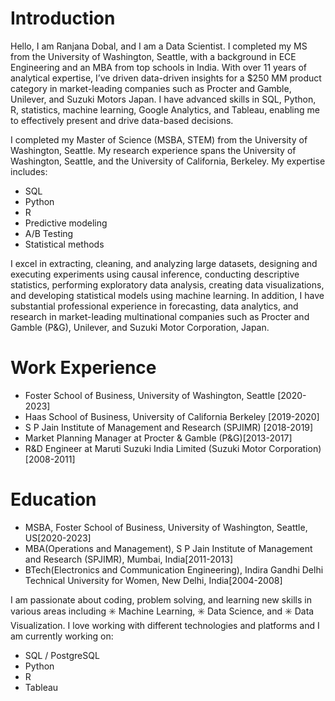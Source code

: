# Introduction

Hello, I am Ranjana Dobal, and I am a Data Scientist. I completed my MS from the University of Washington, Seattle, with a background in ECE Engineering and an MBA from top schools in India. With over 11 years of analytical expertise, I’ve driven data-driven insights for a $250 MM product category in market-leading companies such as Procter and Gamble, Unilever, and Suzuki Motors Japan. I have advanced skills in SQL, Python, R, statistics, machine learning, Google Analytics, and Tableau, enabling me to effectively present and drive data-based decisions.

I completed my Master of Science (MSBA, STEM) from the University of Washington, Seattle. My research experience spans the University of Washington, Seattle, and the University of California, Berkeley.
My expertise includes: 
* SQL
* Python
* R
* Predictive modeling 
* A/B Testing
* Statistical methods
  
I excel in extracting, cleaning, and analyzing large datasets, designing and executing experiments using causal inference, conducting descriptive statistics, performing exploratory data analysis, creating data visualizations, and developing statistical models using machine learning.
In addition, I have substantial professional experience in forecasting, data analytics, and research in market-leading multinational companies such as Procter and Gamble (P&G), Unilever, and Suzuki Motor Corporation, Japan.


# Work Experience
* Foster School of Business, University of Washington, Seattle [2020-2023]
* Haas School of Business, University of California Berkeley [2019-2020]
* S P Jain Institute of Management and Research (SPJIMR) [2018-2019]
* Market Planning Manager at Procter & Gamble (P&G)[2013-2017]
* R&D Engineer at Maruti Suzuki India Limited (Suzuki Motor Corporation)[2008-2011]

# Education
* MSBA, Foster School of Business, University of Washington, Seattle, US[2020-2023]
* MBA(Operations and Management), S P Jain Institute of Management and Research (SPJIMR), Mumbai, India[2011-2013]
* BTech(Electronics and Communication Engineering), Indira Gandhi Delhi Technical University for Women, New Delhi, India[2004-2008]

I am passionate about coding, problem solving, and learning new skills in various areas including ✳️ Machine Learning, ✳️ Data Science, and ✳️ Data Visualization.
I love working with different technologies and platforms and I am currently working on:

* SQL / PostgreSQL 
* Python
* R
* Tableau


  


